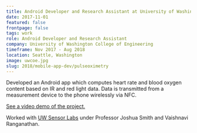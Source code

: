 ```yaml
---
title: Android Developer and Research Assistant at University of Washington College of Engineering (Nov 2017 - Aug 2018)
date: 2017-11-01
featured: false
frontpage: false
tags: work
role: Android Developer and Research Assistant
company: University of Washington College of Engineering
timeframe: Nov 2017 - Aug 2018
location: Seattle, Washington
image: uwcoe.jpg
slug: 2018/mobile-app-dev/pulseoximetry
---
```

Developed an Android app which computes heart rate and blood oxygen content based on IR and red light data. Data is transmitted from a measurement device to the phone wirelessly via NFC.

[See a video demo of the project.](https://www.youtube.com/watch?v=6DQJ0yeGwvQ)

Worked with [UW Sensor Labs](sensor.cs.washington.edu) under Professor Joshua Smith and Vaishnavi Ranganathan.